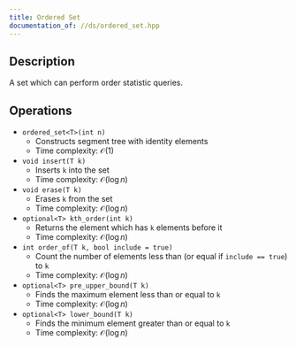 ```yaml
---
title: Ordered Set
documentation_of: //ds/ordered_set.hpp
---
```


## Description
A set which can perform order statistic queries.

## Operations
- `ordered_set<T>(int n)`
  + Constructs segment tree with identity elements
  + Time complexity: $\mathcal O(1)$
- `void insert(T k)`
  + Inserts `k` into the set
  + Time complexity: $\mathcal O(\log n)$
- `void erase(T k)`
  + Erases `k` from the set
  + Time complexity: $\mathcal O(\log n)$
- `optional<T> kth_order(int k)`
  + Returns the element which has `k` elements before it
  + Time complexity: $\mathcal O(\log n)$
- `int order_of(T k, bool include = true)`
  + Count the number of elements less than (or equal if `include == true`) to `k`
  + Time complexity: $\mathcal O(\log n)$
- `optional<T> pre_upper_bound(T k)`
  + Finds the maximum element less than or equal to `k`
  + Time complexity: $\mathcal O(\log n)$
- `optional<T> lower_bound(T k)`
  + Finds the minimum element greater than or equal to `k`
  + Time complexity: $\mathcal O(\log n)$
